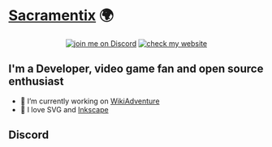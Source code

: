 # [Sacramentix](https://sacramentix.fr) 🌍

<p align="center">
    <a href="https://discord.gg/cUnxzGa">
        <img src="https://img.shields.io/discord/755445795599417375?logo=discord"
            alt="join me on Discord"></a>
    <a href="https://sacramentix.fr">
        <img src="https://img.shields.io/website?label=sacramentix.fr&style=flat&logo=OVH&url=https%3A%2F%2Fsacramentix.fr"
            alt="check my website"></a>
</p>

## I'm a Developer, video game fan and open source enthusiast

- 🚧 I’m currently working on [WikiAdventure](https://github.com/Sacramentix/WikiAdventure/)
- 🗻 I love SVG and [Inkscape](https://inkscape.org/)

## Discord



[website]: https://sacramentix.fr
[discord]: https://discord.gg/cUnxzGa